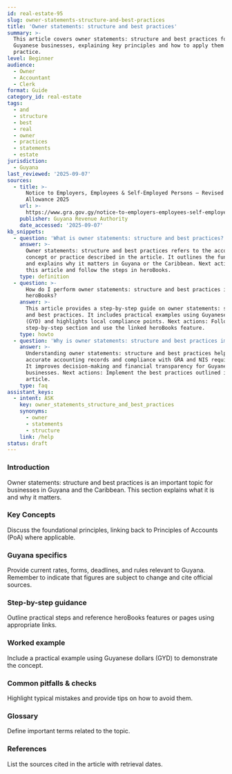 ```yaml
---
id: real-estate-95
slug: owner-statements-structure-and-best-practices
title: 'Owner statements: structure and best practices'
summary: >-
  This article covers owner statements: structure and best practices for
  Guyanese businesses, explaining key principles and how to apply them in
  practice.
level: Beginner
audience:
  - Owner
  - Accountant
  - Clerk
format: Guide
category_id: real-estate
tags:
  - and
  - structure
  - best
  - real
  - owner
  - practices
  - statements
  - estate
jurisdiction:
  - Guyana
last_reviewed: '2025-09-07'
sources:
  - title: >-
      Notice to Employers, Employees & Self-Employed Persons – Revised Personal
      Allowance 2025
    url: >-
      https://www.gra.gov.gy/notice-to-employers-employees-self-employed-persons-revised-personal-allowance-and-deductions-for-income-tax-2025-copy/
    publisher: Guyana Revenue Authority
    date_accessed: '2025-09-07'
kb_snippets:
  - question: 'What is owner statements: structure and best practices?'
    answer: >-
      Owner statements: structure and best practices refers to the accounting
      concept or practice described in the article. It outlines the fundamentals
      and explains why it matters in Guyana or the Caribbean. Next actions: Read
      this article and follow the steps in heroBooks.
    type: definition
  - question: >-
      How do I perform owner statements: structure and best practices in
      heroBooks?
    answer: >-
      This article provides a step-by-step guide on owner statements: structure
      and best practices. It includes practical examples using Guyanese currency
      (GYD) and highlights local compliance points. Next actions: Follow the
      step-by-step section and use the linked heroBooks feature.
    type: howto
  - question: 'Why is owner statements: structure and best practices important?'
    answer: >-
      Understanding owner statements: structure and best practices helps ensure
      accurate accounting records and compliance with GRA and NIS requirements.
      It improves decision-making and financial transparency for Guyanese
      businesses. Next actions: Implement the best practices outlined in the
      article.
    type: faq
assistant_keys:
  - intent: ASK
    key: owner_statements_structure_and_best_practices
    synonyms:
      - owner
      - statements
      - structure
    link: /help
status: draft
---
```


### Introduction
Owner statements: structure and best practices is an important topic for businesses in Guyana and the Caribbean. This section explains what it is and why it matters.

### Key Concepts
Discuss the foundational principles, linking back to Principles of Accounts (PoA) where applicable.

### Guyana specifics
Provide current rates, forms, deadlines, and rules relevant to Guyana. Remember to indicate that figures are subject to change and cite official sources.

### Step-by-step guidance
Outline practical steps and reference heroBooks features or pages using appropriate links.

### Worked example
Include a practical example using Guyanese dollars (GYD) to demonstrate the concept.

### Common pitfalls & checks
Highlight typical mistakes and provide tips on how to avoid them.

### Glossary
Define important terms related to the topic.

### References
List the sources cited in the article with retrieval dates.
